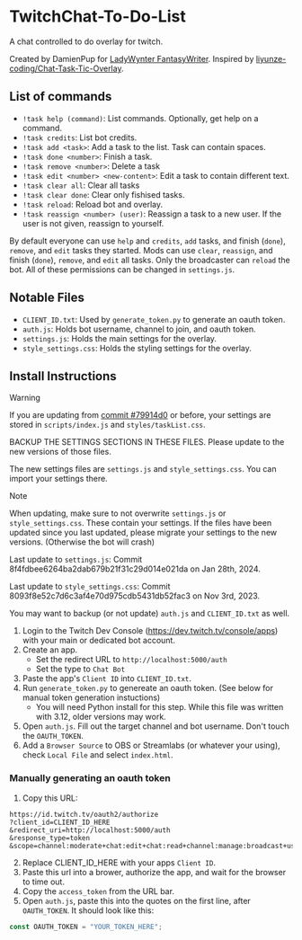 # TwitchChat-To-Do-List

A chat controlled to do overlay for twitch.

Created by DamienPup for [LadyWynter FantasyWriter](https://www.twitch.tv/ladywynter_fantasywriter).
Inspired by [liyunze-coding/Chat-Task-Tic-Overlay](https://github.com/liyunze-coding/Chat-Task-Tic-Overlay).

## List of commands

- `!task help (command)`: List commands. Optionally, get help on a command.
- `!task credits`: List bot credits.
- `!task add <task>`: Add a task to the list. Task can contain spaces.
- `!task done <number>`: Finish a task.
- `!task remove <number>`: Delete a task
- `!task edit <number> <new-content>`: Edit a task to contain different text.
- `!task clear all`: Clear all tasks
- `!task clear done`: Clear only fishised tasks.
- `!task reload`: Reload bot and overlay.
- `!task reassign <number> (user)`: Reassign a task to a new user. If the user is not given, reassign to yourself.

By default everyone can use `help` and `credits`, `add` tasks, and finish (`done`), `remove`, and `edit` tasks they started. Mods can use `clear`, `reassign`, and finish (`done`), `remove`, and `edit` all tasks. Only the broadcaster can `reload` the bot. All of these permissions can be changed in `settings.js`.

## Notable Files

- `CLIENT_ID.txt`: Used by `generate_token.py` to generate an oauth token.
- `auth.js`: Holds bot username, channel to join, and oauth token.
- `settings.js`: Holds the main settings for the overlay.
- `style_settings.css`: Holds the styling settings for the overlay.

## Install Instructions

> [!WARNING]
> If you are updating from [commit #79914d0](https://github.com/DamienPup/TwitchChat-To-Do-List/commit/79914d095bb6cbd005ce9bcfe85ca8c0982162cd) or before, your settings are stored in `scripts/index.js` and `styles/taskList.css`.
>
> BACKUP THE SETTINGS SECTIONS IN THESE FILES. Please update to the new versions of those files.
>
> The new settings files are `settings.js` and `style_settings.css`. You can import your settings there.


> [!NOTE]
> When updating, make sure to not overwrite `settings.js` or `style_settings.css`. These contain your settings.
> If the files have been updated since you last updated, please migrate your settings to the new versions.
> (Otherwise the bot will crash)
>
> Last update to `settings.js`: Commit 8f4fdbee6264ba2dab679b21f31c29d014e021da on Jan 28th, 2024.
>
> Last update to `style_settings.css`: Commit 8093f8e52c7d6c3af4e70d975cdb5431db52fac3 on Nov 3rd, 2023.
>
> You may want to backup (or not update) `auth.js` and `CLIENT_ID.txt` as well.

1. Login to the Twitch Dev Console (https://dev.twitch.tv/console/apps) with your main or dedicated bot account.
1. Create an app.
   - Set the redirect URL to `http://localhost:5000/auth`
   - Set the type to `Chat Bot`
2. Paste the app's `Client ID` into `CLIENT_ID.txt`.
3. Run `generate_token.py` to genereate an oauth token. (See below for manual token generation instuctions)
   - You will need Python install for this step. While this file was written with 3.12, older versions may work.
5. Open `auth.js`. Fill out the target channel and bot username. Don't touch the `OAUTH_TOKEN`.
6. Add a `Browser Source` to OBS or Streamlabs (or whatever your using), check `Local File` and select `index.html`.

### Manually generating an oauth token

1. Copy this URL:
```
https://id.twitch.tv/oauth2/authorize
?client_id=CLIENT_ID_HERE
&redirect_uri=http://localhost:5000/auth
&response_type=token
&scope=channel:moderate+chat:edit+chat:read+channel:manage:broadcast+user:edit:broadcast+channel:read:redemptions+user:read:email
```
2. Replace CLIENT_ID_HERE with your apps `Client ID`.
3. Paste this url into a brower, authorize the app, and wait for the browser to time out.
4. Copy the `access_token` from the URL bar.
5. Open `auth.js`, paste this into the quotes on the first line, after `OAUTH_TOKEN`. It should look like this:
```js
const OAUTH_TOKEN = "YOUR_TOKEN_HERE";
```
